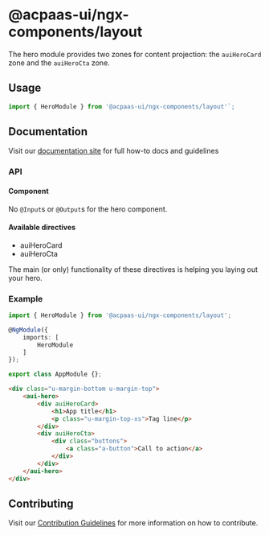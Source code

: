 # @acpaas-ui/ngx-components/layout

The hero module provides two zones for content projection: the `auiHeroCard` zone and the `auiHeroCta` zone.

## Usage

```typescript
import { HeroModule } from '@acpaas-ui/ngx-components/layout'`;
```

## Documentation

Visit our [documentation site](https://acpaas-ui.digipolis.be/) for full how-to docs and guidelines

### API

#### Component

No `@Input`s or `@Output`s for the hero component.

#### Available directives

- auiHeroCard
- auiHeroCta

The main (or only) functionality of these directives is helping you laying out your hero.

### Example

```typescript
import { HeroModule } from '@acpaas-ui/ngx-components/layout';

@NgModule({
    imports: [
        HeroModule
    ]
});

export class AppModule {};
```

```html
<div class="u-margin-bottom u-margin-top">
    <aui-hero>
        <div auiHeroCard>
            <h1>App title</h1>
            <p class="u-margin-top-xs">Tag line</p>
        </div>
        <div auiHeroCta>
            <div class="buttons">
                <a class="a-button">Call to action</a>
            </div>
        </div>
    </aui-hero>
</div>
```

## Contributing

Visit our [Contribution Guidelines](../../../../../CONTRIBUTING.md) for more information on how to contribute.
